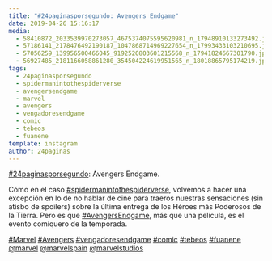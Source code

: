 ```yaml
---
title: "#24paginasporsegundo: Avengers Endgame"
date: 2019-04-26 15:16:17
media: 
  - 58410872_2033539970273057_4675374075595620981_n_17948910133273492.jpg
  - 57186141_2178476492190187_1047868714969227654_n_17993433103210695.jpg
  - 57056259_139956500466045_9192520803601215568_n_17941824667301790.jpg
  - 56927485_2181166058861280_354504224619951565_n_18018865795174219.jpg
tags: 
  - 24paginasporsegundo
  - spidermanintothespiderverse
  - avengersendgame
  - marvel
  - avengers
  - vengadoresendgame
  - comic
  - tebeos
  - fuanene
template: instagram
author: 24paginas
---
```


[#24paginasporsegundo](/tags/24paginasporsegundo): Avengers Endgame.

Cómo en el caso [#spidermanintothespiderverse](/tags/spidermanintothespiderverse), volvemos a hacer una excepción en lo de no hablar de cine para traeros nuestras sensaciones (sin atisbo de spoilers) sobre la última entrega de los Héroes más Poderosos de la Tierra. Pero es que [#AvengersEndgame](/tags/avengersendgame), más que una película, es el evento comiquero de la temporada.

[#Marvel](/tags/marvel) [#Avengers](/tags/avengers) [#vengadoresendgame](/tags/vengadoresendgame) [#comic](/tags/comic) [#tebeos](/tags/tebeos) [#fuanene](/tags/fuanene) [@marvel](https://instagram.com/marvel) [@marvelspain](https://instagram.com/marvelspain) [@marvelstudios](https://instagram.com/marvelstudios)
